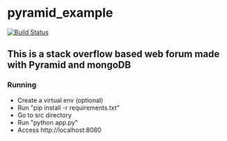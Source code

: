 pyramid_example
===============
[![Build Status](https://travis-ci.org/giovaneliberato/pyramid_example.png?branch=master)](https://travis-ci.org/giovaneliberato/pyramid_example)

## This is a stack overflow based web forum made with Pyramid and mongoDB

### Running

* Create a virtual env (optional)
* Run "pip install -r requirements.txt"
* Go to src directory
* Run "python app.py"
* Access http://localhost:8080